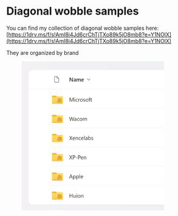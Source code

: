 # Diagonal wobble samples

You can find my collection of diagonal wobble samples here:  [https://1drv.ms/f/s!Aml8i4Jd6crChTjTXo89k5jO8mb8?e=Y1NOlX](https://1drv.ms/f/s!Aml8i4Jd6crChTjTXo89k5jO8mb8?e=Y1NOlX)

They are organized by brand

<div align="left">

<figure><img src="../.gitbook/assets/image (5) (1).png" alt="" width="375"><figcaption></figcaption></figure>

</div>

